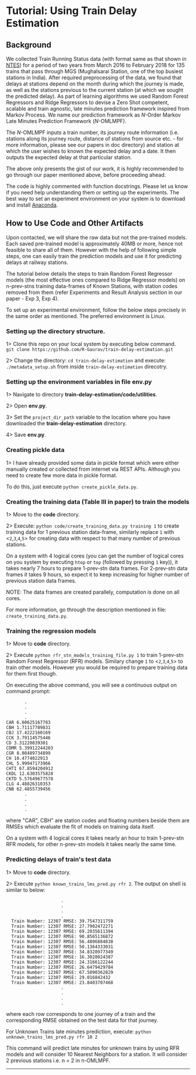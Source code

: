 # Tutorial: Using Train Delay Estimation

## Background
We collected Train Running Status data (with format same as that shown in [NTES](
https://enquiry.indianrail.gov.in/mntes/)) for a period of two years from March 2016 
to February 2018 for 135 trains that pass through MGS (Mughalsarai Station, one of the
top busiest stations in India). After required preprocessing of the data, we 
found that delays at stations depend on the month during which the journey is made, 
as well as the stations previous to the current station (at which we 
sought the predicted delay). As part of learning algorithms we 
used Random Forest Regressors and Ridge Regressors to
devise a Zero Shot competent, scalable and train agnostic, late minutes prediction
framework inspired from Markov Process. We name our prediction framework as
*N*-Order Markov Late Minutes Prediction Framework (*N*-OMLMPF).

The *N*-OMLMPF inputs a train number, its journey route information (i.e.
stations along its journey route, distance of stations from source etc. - for
more information, please see our papers in doc directory) and station at 
which the user wishes to known the expected delay and a date. It then 
outputs the expected delay at that particular station.

The above only presents the gist of our work, it is highly recommended to go
through our paper mentioned above, before proceeding ahead.

The code is highly commented with function docstrings. Please let us know if you
need help understanding them or setting up the experiments. The best way to set
an experiment environment on your system is to download and install [Anaconda](
https://www.anaconda.com/download/).



## How to Use Code and Other Artifacts
Upon contacted, we will share the raw data but not the pre-trained models. Each
saved pre-trained model is approximately 40MB or more, hence not feasible to
share all of them. However with the help of following simple steps, one can easily
train the prediction models and use it for predicting delays at railway stations.

The tutorial below details the steps to train Random Forest Regressor models (the
most effective ones compared to Ridge Regressor models) on n-prev-stns training
data-frames of Known Stations, with station codes removed from them (refer
Experiments and Result Analysis section in our paper - Exp 3, Exp 4).

To set up an experimental environment, follow the below steps precisely in the
same order as mentioned. The preferred environment is Linux.

### Setting up the directory structure.
1> Clone this repo on your local system by executing below command.\
`git clone https://github.com/R-Gaurav/train-delay-estimation.git`

2> Change the directory: `cd train-delay-estimation` and execute:
`./metadata_setup.sh` from inside `train-delay-estimation` direcotry.

### Setting up the environment variables in file **env.py**
1> Navigate to directory **train-delay-estimation/code/utilities**.

2> Open **env.py**.

3> Set the `project_dir_path` variable to the location where you have downloaded
the **train-delay-estimation** directory.

4> Save **env.py**.

### Creating pickle data
1> I have already provided some data in pickle format which were either manually
created or collected from internet via REST APIs. Although you need to create
few more data in pickle format.

To do this, just execute `python create_pickle_data.py`.

### Creating the training data (Table III in paper) to train the models
1> Move to the **code** directory.

2> Execute: `python code/create_training_data.py training 1` to create training
data for 1 previous station data-frame, similarly replace `1` with <`2`,`3`,`4`,`5`> for
creating data with respect to that many number of previous stations.

On a system with 4 logical cores (you can get the number of logical cores on
you system by executing `htop` or `top` (followed by pressing `1` key)), it
takes nearly 7 hours to prepare 1-prev-stn data frames. For 2-prev-stn data
frames it takes 9 hours, so expect it to keep increasing for higher number
of previous station data frames.

NOTE: The data frames are created parallely, computation is done on all cores.

For more information, go through the description mentioned in file:
`create_training_data.py`.

### Training the regression models
1> Move to **code** directory.

2> Execute `python rfr_stn_models_training_file.py 1` to train 1-prev-stn Random
Forest Regressor (RFR) models. Similary change `1` to <`2`,`3`,`4`,`5`>
to train other models. However you would be required to prepare training data for
them first though.

   On executing the above command, you will see a continuous output on command
   prompt:

           .
           .
           .
           .
    CAR 6.60625167783
    CBH 1.71117789831
    CBJ 17.4222160169
    CCK 3.79114575446
    CD 3.31220839301
    CDMR 5.39912244203
    CGR 8.08489734899
    CH 10.4774022913
    CHL 5.99947173966
    CHTI 67.8594204912
    CKDL 12.6303575828
    CKTD 5.57649677578
    CLG 4.48826310353
    CNB 62.4855739456
           .
           .
           .
           .

   where "CAR", CBH" are station codes and floating numbers beside them are
   RMSEs which evaluate the fit of models on training data itself.

   On a system with 4 logical cores it takes nearly an hour to train 1-prev-stn
   RFR models, for other n-prev-stn models it takes nearly the same time.

### Predicting delays of train's test data
1> Move to **code** directory.

2> Execute `python known_trains_lms_pred.py rfr 2`.
The output on shell is similar to below:


                         .
                         .
                         .
                         .
      Train Number: 12307 RMSE: 39.7547311759
      Train Number: 12307 RMSE: 27.7902472271
      Train Number: 12307 RMSE: 69.2035611394
      Train Number: 12307 RMSE: 90.8565136872
      Train Number: 12307 RMSE: 56.4806884838
      Train Number: 12307 RMSE: 50.1364333031
      Train Number: 12307 RMSE: 34.8328977349
      Train Number: 12307 RMSE: 16.3028024387
      Train Number: 12307 RMSE: 24.3166122244
      Train Number: 12307 RMSE: 26.6479429784
      Train Number: 12307 RMSE: 67.5090362829
      Train Number: 12307 RMSE: 29.016842432
      Train Number: 12307 RMSE: 23.8403707468
                         .
                         .
                         .
                         .

where each row corresponds to one journey of a train and the corresponding RMSE
obtained on the test data for that journey.

For Unknown Trains late minutes prediction, execute:
`python unknown_trains_lms_pred.py rfr 10 2`

This command will predict late minutes for unknown trains by using RFR
models and will consider 10 Nearest Neighbors for a station. It will
consider 2 previous stations i.e. n = 2 in n-OMLMPF.

----------


